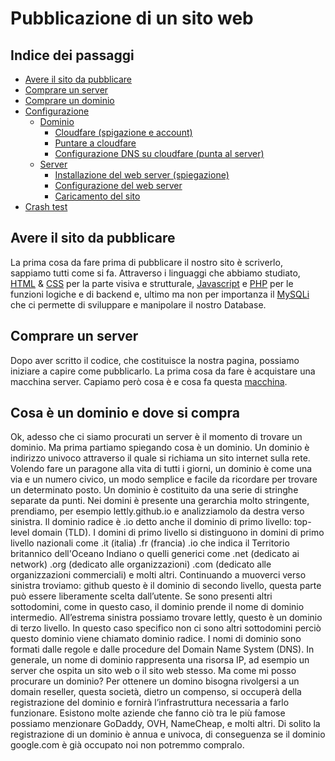 # Pubblicazione di un sito web

## Indice dei passaggi

- [Avere il sito da pubblicare](#Avere-il-sito-da-pubblicare)
- [Comprare un server](#Comprare-un-server)
- [Comprare un dominio](#link-alla-sezione)
- [Configurazione](#link-alla-sezione)
  - [Dominio](#link-alla-sezione)
    - [Cloudfare (spigazione e account)](#link-alla-sezione)
    - [Puntare a cloudfare](#link-alla-sezione)
    - [Configurazione DNS su cloudfare (punta al server)](#link-alla-sezione)
  - [Server](#link-alla-sezione)
    - [Installazione del web server (spiegazione)](#-link-alla-sezione)
    - [Configurazione del web server](#-link-alla-sezione)
    - [Caricamento del sito](#link-alla-sezione)
- [Crash test](#link-alla-sezione)


## Avere il sito da pubblicare

La prima cosa da fare prima di pubblicare il nostro sito è scriverlo, sappiamo tutti come si fa. Attraverso i linguaggi che abbiamo studiato, [HTML](https://en.wikipedia.org/wiki/HTML) & [CSS](https://en.wikipedia.org/wiki/Cascading_Style_Sheets) per la parte visiva e strutturale, [Javascript](https://en.wikipedia.org/wiki/JavaScript) e [PHP](https://en.wikipedia.org/wiki/PHP) per le funzioni logiche e di backend e, ultimo ma non per importanza il [MySQLi](https://en.wikipedia.org/wiki/MySQLi) che ci permette di sviluppare e manipolare il nostro Database.


## Comprare un server

Dopo aver scritto il codice, che costituisce la nostra pagina, possiamo iniziare a capire come pubblicarlo. La prima cosa da fare è acquistare una macchina server. Capiamo però cosa è e cosa fa questa [macchina](https://it.wikipedia.org/wiki/Server).  

## Cosa è un dominio e dove si compra

Ok, adesso che ci siamo procurati un server è il momento di trovare un dominio. Ma prima partiamo spiegando cosa è un dominio.
Un dominio è indirizzo univoco attraverso il quale si richiama un sito internet sulla rete.
Volendo fare un paragone alla vita di tutti i giorni, un dominio è come una via e un numero civico, un modo semplice e facile da ricordare per trovare un determinato posto.
Un dominio è costituito da una serie di stringhe separate da punti. 
Nei domini è presente una gerarchia molto stringente, prendiamo, per esempio lettly.github.io e analizziamolo da destra verso sinistra.
Il dominio radice è .io detto anche il dominio di primo livello: top-level domain (TLD). I domini di primo livello si distinguono in domini di primo livello nazionali come .it (italia) .fr (francia) .io che indica il Territorio britannico dell'Oceano Indiano o quelli generici come .net (dedicato ai network) .org (dedicato alle organizzazioni) .com (dedicato alle organizzazioni commerciali) e molti altri.
Continuando a muoverci verso sinistra troviamo: github questo è il dominio di secondo livello, questa parte può essere liberamente scelta dall’utente. Se sono presenti altri sottodomini, come in questo caso, il dominio prende il nome di dominio intermedio.
All’estrema sinistra possiamo trovare lettly, questo è un dominio di terzo livello. In questo caso specifico non ci sono altri sottodomini perciò questo dominio viene chiamato dominio radice.
I nomi di dominio sono formati dalle regole e dalle procedure del Domain Name System (DNS). 
In generale, un nome di dominio rappresenta una risorsa IP, ad esempio un server che ospita un sito web o il sito web stesso.
Ma come mi posso procurare un dominio?
Per ottenere un domino bisogna rivolgersi a un domain reseller, questa società, dietro un compenso, si occuperà della registrazione del dominio e fornirà l’infrastruttura necessaria a farlo funzionare. Esistono molte aziende che fanno ciò tra le più famose possiamo menzionare GoDaddy, OVH, NameCheap, e molti altri. Di solito la registrazione di un dominio è annua e univoca, di conseguenza se il dominio google.com è già occupato noi non potremmo compralo.
